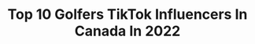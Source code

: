 ---
title: Top 10 Golfers TikTok Influencers In Canada In 2022
description: >-
  Find top golfers TikTok influencers in Canada in 2022. Most popular hashtags: #fyp #golf #golftiktok #golfer.
platform: TikTok
hits: 13
text_top: Analyze the top-rated TikTok accounts on inBeat.
text_bottom: inBeat holds 13 TikTok influencers like this in Canada for you to work with.
profiles:
  - username: "sydken08"
    fullname: >-
      Sydney Alexandra
    bio: >-
      Toronto 🇨🇦 Cat Mom 🐈 Golfer 🏌️‍♀️ Goof 🤪
    location: "Canada"
    followers: 3840
    engagement: 438
    commentsToLikes: 0.034191
    id: ck8vybx92tr7l0j78ou2af6r3
    verified: false
    hashtags: "#fyp, #petlover, #torontomapleleafs, #toronto"
  - username: "leocaven"
    fullname: >-
      leocaven
    bio: >-
      🇨🇦x🏴󠁧󠁢󠁳󠁣󠁴󠁿 Just tryna have fun
    location: "Canada"
    followers: 6036
    engagement: 750
    commentsToLikes: 0.039377
    id: ck83zvq6b3ivj0j782fdejxfl
    verified: false
    hashtags: "#greenscreen, #golftiktok, #golf, #golfer"
  - username: "tannnercole"
    fullname: >-
      Tanner Thompson
    bio: >-
      Thanks for the 450k likes 👉👈 yyc 🇨🇦 ✔️ @BrouhahaLidCo | @tannnercole [IG]
    location: "Canada"
    followers: 5030
    engagement: 558
    commentsToLikes: 0.074468
    id: ck8nb6ygz8ikr0j78jxo123j9
    verified: false
    hashtags: "#golf, #golftiktok, #golfballing, #golfersdoingthings"
  - username: "chris_rowe7"
    fullname: >-
      Chris Rowe
    bio: >-
      21 | 🇨🇦 IG chrisrowe7
    location: "Canada"
    followers: 34100
    engagement: 906
    commentsToLikes: 0.012886
    id: ck92uygi8o7n50j78r59ti3y0
    verified: false
    hashtags: "#greenscreen, #golfer, #golf, #athletes"
  - username: "cam_mac1"
    fullname: >-
      Cam Mac
    bio: >-
      21 🇨🇦 💚 Goofy😋 Field hockey 🏑
    location: "Canada"
    followers: 2346
    engagement: 2887
    commentsToLikes: 0.125503
    id: ckb17civiux1n0j23xmh0wnzc
    verified: false
    hashtags: "#duet, #quarantine, #fyp, #keepingbusy"
  - username: "jess.ess"
    fullname: >-
      jesss
    bio: >-
      31 👵🏼 Berta 🇨🇦 Equipment Operator 👩🏼‍🔧 Sports/Outdoors 🎾🏒🥅⛳️🏌🏼‍♀️🎣
    location: "Canada"
    followers: 4191
    engagement: 1156
    commentsToLikes: 0.131320
    id: cka9s3h6k9sk50i78md2tiokb
    verified: false
    hashtags: "#fyp, #smoothestmovescontest, #golf, #todayyearsold"
  - username: "james.devos"
    fullname: >-
      James deVos 
    bio: >-
      Wats good everyone 🇨🇦
    location: "Canada"
    followers: 10700
    engagement: 798
    commentsToLikes: 0.050871
    id: ckb9tgaevrfs40j23z0vu9isq
    verified: false
    hashtags: "#foryou, #customsneakers, #adidas, #golftiktok"
  - username: "crashadams"
    fullname: >-
      Crash Adams
    bio: >-
      
    location: "Canada"
    followers: 2
    engagement: 1316
    commentsToLikes: 0.040303
    id: ck8w1ii971xep0j78v1f8byhi
    verified: false
    hashtags: "#musicianlife, #goodmusic, #fyp, #putitinreverse"
  - username: "tylercave"
    fullname: >-
      Tyler Cave
    bio: >-
      Videographer from Vancouver Island IG: @Tylermcave
    location: "Canada"
    followers: 55300
    engagement: 1037
    commentsToLikes: 0.031665
    id: ck85cqwp334jg0j78449xs1et
    verified: false
    hashtags: "#canada, #tiktokcanada, #britishcolumbia, #foryou"
  - username: "hole9golf"
    fullname: >-
      Hole9Golf
    bio: >-
      IG: @Hole9Golf Flightscope mevo 10% off code: Hole9Golf ⬇️ www.mevo.golf/2QkQPu7
    location: "Canada"
    followers: 20600
    engagement: 588
    commentsToLikes: 0.020730
    id: ckbqgld10238a0j23oor9d4ev
    verified: false
    hashtags: "#hole9golf, #fyp, #golftiktok, #golf"
---